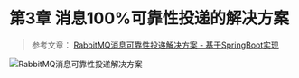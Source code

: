# 第3章 消息100%可靠性投递的解决方案

> 参考文章： [RabbitMQ消息可靠性投递解决方案 - 基于SpringBoot实现](https://www.imooc.com/article/49814)

![RabbitMQ消息可靠性投递解决方案](https://img.mukewang.com/5d0348a500015a0219201080.jpg)

